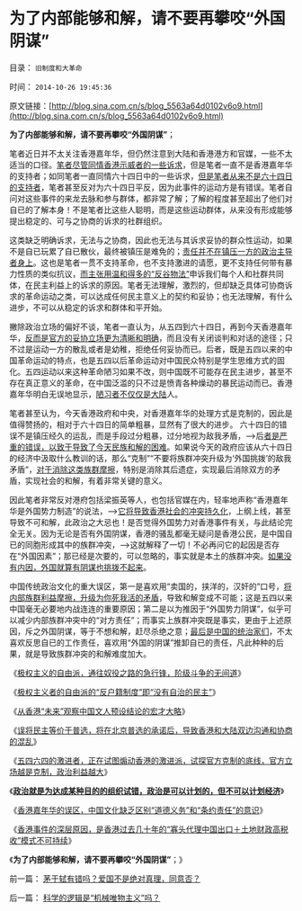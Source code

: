 # 为了内部能够和解，请不要再攀咬“外国阴谋”

目录： `旧制度和大革命` 

时间： `2014-10-26 19:45:36` 

原文链接：[http://blog.sina.com.cn/s/blog_5563a64d0102v6o9.html](http://blog.sina.com.cn/s/blog_5563a64d0102v6o9.html)

**为了内部能够和解，请不要再攀咬“外国阴谋”**；

笔者近日并不太关注香港嘉年华，但仍然注意到大陆和香港港方和官媒，一些不太适当的口径。[笔者尽管同情香港示威者的一些诉求](../../../2014/10/16/中国文化缺乏区别“道德义务”和“条约责任”的意识.md)，但是笔者一直不是香港嘉年华的支持者；如同笔者一直同情六十四日中的一些诉求，[但是笔者从来不是六十四日的支持者](http://darthvad.blog.163.com/blog/static/5339947020094251031015/)，笔者甚至反对为六十四日平反，因为此事件的运动方是有错误。笔者自问对这些事件的来龙去脉和参与群体，都非常了解；了解的程度甚至超出了他们对自已的了解本身！不是笔者比这些人聪明，而是这些运动群体，从来没有形成能够提出稳定的、可与之协商的诉求的社群组织。

这类缺乏明确诉求，无法与之协商，因此也无法与其诉求妥协的群众性运动，如果不是自已玩累了自已散伙，最终被镇压是难免的；[责任并不在镇压一方的政治主导者身上](../../../2009/7/12/政府依法执法不是镇压.md)。这也是笔者一贯不支持革命，也不支持激进的请愿，更不支持任何带有暴力性质的类似抗议，[而主张用温和得多的“反谷物法”](../../../2014/6/26/民主的作用不是“监督，反腐败”，民主的作用“反谷物法”.md)申诉我们每个人和社群共同体，在民主利益上的诉求的原因。笔者无法理解，激烈的，但却缺乏具体可协商诉求的革命运动之类，可以达成任何民主意义上的契约和妥协；也无法理解，有什么进步，不可以从稳定的诉求和群体和平开始。

撇除政治立场的偏好不谈，笔者一直认为，从五四到六十四日，再到今天香港嘉年华，[反而是官方的妥协立场更为清晰和明确](../../../2014/9/1/北京伸出普选橄榄枝，炸窝的可能是民混派；.md)，而且没有关闭谈判和对话的途径；只不过是运动一方的散乱或者是幼稚，拒绝任何妥协而已。后者，既是五四以来的中国革命运动的特点，也是五四以后革命运动对中国民众特别是学生思维方式的固化。五四运动以来这种革命陋习如果不改，则中国既不可能存在民主进步，甚至不存在真正意义的革命，在中国泛滥的只不过是愤青各种燥动的暴民运动而已。香港嘉年华明白无误地显示，[陋习者不仅仅是大陆](../../../2013/7/19/咱国公知“五四革命思想”的不完全进化.md)人。

笔者甚至认为，今天香港政府和中央，对香港嘉年华的处理方式是克制的，因此是值得赞扬的，相对于六十四日的简单粗暴，显然有了很大的进步。
六十四日的错误不是镇压经久的运乱，而是手段过分粗暴，过分地视为敌我矛盾，——>后[者是严重的错误，以致于导致了今天民族和解的困难](http://darthvad.blog.sohu.com/252061588.html)。如果说今天的政府应该从六十四日的经济中汲取什么教训的话，那么“克制”“不要将族群冲突升级为‘外国挑拨’的敌我矛盾”，[对于消除这类族群摩擦](../../../2012/9/29/从韩德强教授的暴行，理解毛左的“爱国主义”.md)，特别是消除其后遗症，实现最后消除双方的矛盾，实现社会的和解，有着非常关键的意义。

因此笔者非常反对港府包括梁振英等人，也包括官媒在内，轻率地声称“香港嘉年华是外国势力制造”的说法，——>[它将导致香港社会的冲突持久化](../../../2010/5/20/泰国动乱原因他信均贫富的多数人暴政.md)，上纲上线，甚至导致不可和解，此政治之大忌也！是否觉得外国势力对香港事件有关，与此结论完全无关。因为无论是否有外国阴谋，香港的骚乱都毫无疑问是香港公民，是中国自已的同胞形成其中的族群冲突，——>这就解释了一切！不必再问它的起因是否存在“外国因素”；那已经是次要的，可以忽略的，事实就是本土的族群冲突。[如果没有内因，外国就算有阴谋也挑拨不起来](../../../2012/3/22/信息控制论中“中央集权／计划经济”可行性限制.md)。

中国传统政治文化的重大误区，第一是喜欢用“卖国的，挟洋的，汉奸的”口号，[将内部族群利益摩擦，升级为你死我活的矛盾](../../../2011/4/23/法治弥合社会；人治制造分裂.md)，导致和解变成不可能；这是五四以来中国毫无必要地内战连连的重要原因；第二是以为推因于“外国势力阴谋”，似乎可以减少内部族群冲突中的“对方责任”；而事实上族群冲突既是事实，更由于上述原因，斥之外国阴谋，等于不想和解，赶尽杀绝之意；[最后是中国的统治家们](../../../2014/10/21/统治者和统治家，政治家和政客.md)，不太喜欢反思自已的工作责任，喜欢用“外国的阴谋”推卸自已的责任，凡此种种的后果，就是导致族群冲突的和解难度加大。

《[极权主义的自由派，通往奴役之路的急行锋，阶级斗争的无间道](../../../2014/8/12/极权主义的自由派，通往奴役之路的急行锋，阶级斗争的无间道.md)》

《[极权主义者的自由派的“反户籍制度”即“没有自治的民主”](../../../2014/8/13/极权主义者的自由派的“反户籍制度”即“没有自治的民主”.md)》

《[从香港“未来”观察中国文人预设结论的宏才大略](../../../2014/8/30/从香港“未来”观察中国文人预设结论的宏才大略.md)》

《[误将民主等价于普选，将在北京普选的承诺后，导致香港和大陆双边沟通和协商的混乱](../../../2014/9/1/北京伸出普选橄榄枝，炸窝的可能是民混派；.md)》

《[五四六四的激进者，正在试图煽动香港的激进派，试探官方克制的底线，官方立场越是克制，政治利益越大](../../../2014/9/7/香港市民应将北京立场的松动，视为善意.md)》

《[**政治就是为达成某种目的的组织试错，政治是可以计划的，但不可以计划经济**](http://darthvad.blog.163.com/blog/static/5339947020149510450267/)》

《[香港嘉年华的误区，中国文化缺乏区别“道德义务”和“条约责任”的意识](../../../2014/10/16/中国文化缺乏区别“道德义务”和“条约责任”的意识.md)》

《[香港事件的深层原因，是香港过去几十年的“寡头代理中国出口＋土地财政高税收”模式不可持续](../../../2014/10/22/香港事件的深层原因，是香港经济模式不可持续.md)》

《**为了内部能够和解，请不要再攀咬“外国阴谋”**；》

前一篇： [茅于轼有错吗？爱国不是绝对真理，同意否？](../../../2014/10/26/茅于轼有错吗？爱国不是绝对真理，同意否？.md)

后一篇： [科学的逻辑是“机械唯物主义”吗？](../../../2014/10/25/科学的逻辑是“机械唯物主义”吗？.md)

